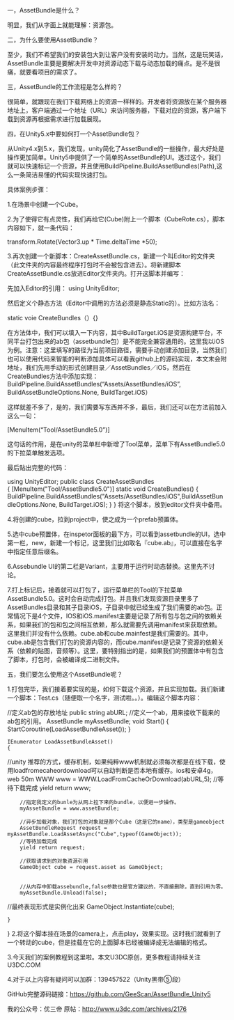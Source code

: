 一，AssetBundle是什么？

明显，我们从字面上就能理解：资源包。

 

二，为什么要使用AssetBundle？

至少，我们不希望我们的安装包大到让客户没有安装的动力。当然，这是玩笑话，AssetBundle主要是要解决开发中对资源动态下载与动态加载的痛点。是不是很痛，就要看项目的需求了。

 

三，AssetBundle的工作流程是怎么样的？

很简单，就跟现在我们下载网络上的资源一样样的。开发者将资源放在某个服务器地址上，客户端通过一个地址（URL）来访问服务器，下载对应的资源，客户端下载到资源再根据需求进行加载展现。

 

四，在Unity5.x中要如何打一个AssetBundle包？

从Unity4.x到5.x，我们发现，unity简化了AssetBundle的一些操作，最大好处是操作更加简单。Unity5中提供了一个简单的AssetBundle的UI。透过这个，我们就可以快速标记一个资源，并且使用BuildPipeline.BuildAssetBundles(Path),这么一条简洁易懂的代码实现快速打包。

具体案例步骤：

1.在场景中创建一个Cube。

2.为了使得它有点灵性，我们再给它(Cube)附上一个脚本（CubeRote.cs），脚本内容如下，就一条代码：

transform.Rotate(Vector3.up * Time.deltaTime *50);

3.再次创建一个新脚本：CreateAssetBundle.cs，新建一个叫Editor的文件夹（此文件夹的内容最终程序打包时不会被包含进去）。将新建脚本CreateAssetBundle.cs放进Editor文件夹内。打开这脚本并编写：

先加入Editor的引用： using UnityEditor;

然后定义个静态方法（Editor中调用的方法必须是静态Static的）。比如方法名：

static voie CreateBundles（）{}

在方法体中，我们可以填入一下内容，其中BuildTarget.iOS是资源构建平台，不同平台打包出来的ab包（assetbundle包）是不能完全兼容通用的。这里我以iOS为例。注意：这里填写的路径为当前项目路径，需要手动创建添加目录，当然我们也可以使用代码来智能的判断添加具体可以看我github上的源码实现，本文末会附地址，我们先用手动的形式创建目录／AssetBundles／iOS，然后在CreateBundles方法中添加实现：
BuildPipeline.BuildAssetBundles(“Assets/AssetBundles/iOS”, BuildAssetBundleOptions.None, BuildTarget.iOS）

这样就差不多了，是的，我们需要写东西并不多，最后，我们还可以在方法前加入这么一句：

[MenuItem(“Tool/AssetBundle5.0”)]

这句话的作用，是在unity的菜单栏中新增了Tool菜单，菜单下有AssetBundle5.0的下拉菜单触发选项。

最后贴出完整的代码：

using UnityEditor;
public class CreateAssetBundles  
{
[MenuItem("Tool/AssetBundle5.0")]
static void CreateBundles()
{
  BuildPipeline.BuildAssetBundles("Assets/AssetBundles/iOS",BuildAssetBundleOptions.None, BuildTarget.iOS);
}
}
将这个脚本，放到editor文件夹中备用。

4.将创建的cube，拉到project中，使之成为一个prefab预置体。

5.选中cube预置体，在inspetor面板的最下方，可以看到assetbundle的UI，选中第一栏，new，新建一个标记，这里我们比如取名『cube.ab』，可以直接在名字中指定任意后缀名。

6.Assebundle UI的第二栏是Variant，主要用于运行时动态替换。这里先不讨论。

7.打上标记后，接着就可以打包了，运行菜单栏的Tool的下拉菜单AssetBundle5.0。这时会自动完成打包。并且我们发现资源目录里多了AssetBundles目录和其子目录iOS，子目录中就已经生成了我们需要的ab包。正常情况下是4个文件，IOS和iOS.manifest主要是记录了所有包与包之间的依赖关系，如果我们的包和包之间相互依赖，那么就需要先调用manifest来获取依赖。这里我们并没有什么依赖。cube.ab和cube.mainfest是我们需要的。其中，cube.ab是包含我们打包的资源内容的，而cube.manifest是记录了资源的依赖关系（依赖的贴图，音频等）。这里，要特别指出的是，如果我们的预置体中有包含了脚本，打包时，会被编译成二进制文件。

 

五，我们要怎么使用这个AssetBundle呢？

1.打包完毕，我们接着要实现的是，如何下载这个资源，并且实现加载。我们新建一个脚本：Test.cs（随便取一个名字，测试啦。。）。编辑这个脚本内容：

//定义ab包的存放地址
    public string abURL;
//定义一个ab，用来接收下载来的ab包的引用。
    AssetBundle myAssetBundle;
    void Start()
    {
        StartCoroutine(LoadAssetBundleAsset());
    }
 
    IEnumerator LoadAssetBundleAsset()
    {
 //unity 推荐的方式，缓存机制，如果纯粹www机制就必须每次都是在线下载，使用loadfromecaheordownload可以自动判断是否本地有缓存。ios和安卓4g，web 50m
        WWW www = WWW.LoadFromCacheOrDownload(abURL,5);
        //等待下载完成
        yield return www;
 
        //指定我定义的bunle为从网上拉下来的bundle，以便进一步操作。
        myAssetBundle = www.assetBundle;
 
        //异步加载对象，我们打包的对象就是那个Cube（这是它的name），类型是gameobject
        AssetBundleRequest request = myAssetBundle.LoadAssetAsync("Cube",typeof(GameObject));
        //等待加载完成
        yield return request;
 
        //获取请求到的对象资源引用
        GameObject cube = request.asset as GameObject;
 
 
        //从内存中卸载assebundle,false参数也是官方建议的，不直接删除，直到引用为零。
        myAssetBundle.Unload(false);
//最终表现形式是实例化出来
        GameObject.Instantiate(cube);
 
    }
}
2.将这个脚本挂在场景的camera上，点击play，效果实现。这时我们就看到了一个转动的cube，但是挂载在它的上面脚本已经被编译成无法编辑的格式。

3.今天我们的案例教程到这里啦。本文U3DC原创，更多教程请持续关注U3DC.COM

4.对于以上内容有疑问可以加群：139457522（Unity黑带⑤段）

GitHub完整源码链接：https://github.com/GeeScan/AssetBundle_Unity5

我的公众号：优三帝
原帖：http://www.u3dc.com/archives/2176
